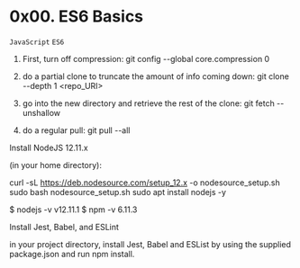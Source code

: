 #  0x00. ES6 Basics
``JavaScript`` ``ES6``

1. First, turn off compression:
git config --global core.compression 0

2. do a partial clone to truncate the amount of info coming down: 
git clone --depth 1 <repo_URI>

3. go into the new directory and retrieve the rest of the clone: 
git fetch --unshallow

4. do a regular pull: 
git pull --all

Install NodeJS 12.11.x

(in your home directory):

curl -sL https://deb.nodesource.com/setup_12.x -o nodesource_setup.sh
sudo bash nodesource_setup.sh
sudo apt install nodejs -y

$ nodejs -v
v12.11.1
$ npm -v
6.11.3

Install Jest, Babel, and ESLint

in your project directory, install Jest, Babel and ESList by using the supplied package.json and run npm install.
